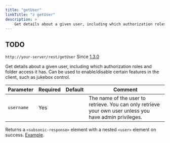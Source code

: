 ```yaml
---
title: "getUser"
linkTitle: "z getUser"
description: >
    Get details about a given user, including which authorization roles and folder access it has.
---
```


## TODO

`http://your-server/rest/getUser` Since [1.3.0](../subsonic-versions)

Get details about a given user, including which authorization roles and folder access it has. Can be used to enable/disable certain features in the client, such as jukebox control.

| Parameter | Required | Default | Comment |
| --- | --- | --- | --- |
| `username` | Yes |     | The name of the user to retrieve. You can only retrieve your own user unless you have admin privileges. |

Returns a `<subsonic-response>` element with a nested `<user>` element on success. [Example](http://subsonic.org/pages/inc/api/examples/user_example_1.xml).
